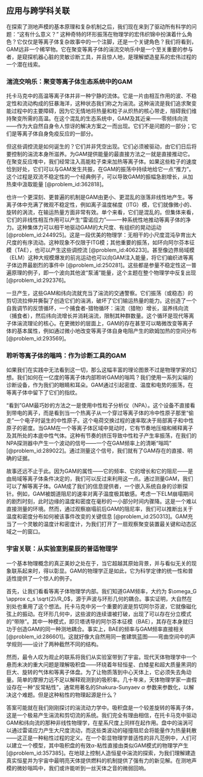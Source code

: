 ## 应用与跨学科关联

在探索了测地声模的基本原理和复杂机制之后，我们现在来到了驱动所有科学的问题：“这有什么意义？” 这种奇特的环形振荡在物理学的宏伟织锦中扮演着什么角色？它仅仅是等离子体复杂故事中的一个注脚，还是一个关键角色？我们将看到，GAM远非一个稀罕物。它在聚变等离子体的湍流交响乐中是一个至关重要的参与者，是窥探机器心脏的灵敏诊断工具，并且惊人地，是理解塑造星系的宏伟过程的一个潜在线索。

### 湍流交响乐：聚变等离子体生态系统中的GAM

托卡马克中的高温等离子体并非一种宁静的流体。它是一片由相互作用的波、不稳定性和流动构成的狂暴海洋，这种状态我们称之为湍流。这种湍流是我们追求聚变能过程中的主要障碍，因为它无情地将热量和粒子从炽热的核心带走，阻碍我们维持聚变所需的高温。在这个混乱的生态系统中，GAM及其近亲——零频纬向流——作为大自然自身令人惊讶的解决方案之一而出现。它们不是问题的一部分；它们是等离子体自身免疫反应的一部分。

但这些调控流是如何诞生的？它们并非凭空出现。它们必须被驱动，由它们日后将要控制的湍流本身所滋养。为GAM提供能量的最直接方法之一就是直接推动它。在聚变反应堆中，我们经常注入高能粒子束来加热等离子体。如果这些粒子的速度恰到好处，它们可以与GAM发生共振，在GAM的振荡中持续地给它一点“推力”。这个过程是双流不稳定性的一个经典例子，可以导致GAM的振幅急剧增长，从加热束中汲取能量 [@problem_id:362818]。

也许一个更深刻、更普遍的机制是GAM由更小、更混乱的涨落非线性地产生。等离子体中充满了微观不稳定性，例如离子温度梯度（ITG）模，它们就像微小的、旋转的涡流，在输运热量方面非常有效。单个来看，它们是混乱的。但集体来看，它们的非线性相互作用可以产生“雷诺应力”——一种系统性地推动等离子体的净力。这种集体力可以相干地驱动GAM的大尺度、有组织的晃动运动 [@problem_id:244925]。这是一段优美的物理学：无相干的小尺度混沌孕育出大尺度的有序流动。这种现象不仅限于ITG模；其他重要的振荡，如环向阿尔芬本征模（TAE），也可以产生这些调控流 [@problem_id:406233]。甚至像边界局域模（ELM）这种大规模爆发的前兆运动也可以向GAM注入能量，将它们编织进等离子体边界最剧烈的事件中 [@problem_id:250281]。这些都是参量不稳定性这一普遍原理的例子，即一个波向其他波“泵浦”能量，这个主题在整个物理学中反复出现 [@problem_id:292376]。

一旦产生，这些GAM和纬向流就充当了湍流的交通警察。它们振荡（或稳态）的剪切流拉伸并撕裂了创造它们的湍涡，破坏了它们输运热量的能力。这创造了一个自我调节的反馈循环，一个捕食者-猎物循环：湍流（猎物）增长，滋养纬向流（捕食者），然后纬向流增长并消耗湍流，限制其种群数量。这个循环是现代等离子体湍流理论的核心。在更微妙的层面上，GAM的存在甚至可以略微改变等离子体的基本属性，例如通过微小地改变等离子体自身电阻产生的欧姆加热的空间分布 [@problem_id:293569]。

### 聆听等离子体的嗡鸣：作为诊断工具的GAM

如果我们在实践中无法看到这一切，那么这幅丰富的理论图景不过是物理学家的幻想。我们如何在一亿度的等离子体内部聆听GAM的嗡鸣？我们使用一系列尖端的诊断设备，作为我们的眼睛和耳朵。GAM通过引起密度、温度和电势的振荡，在等离子体中留下了它们的指纹。

“看到”GAM最巧妙的方法之一是使用中性粒子分析仪（NPA）。这个设备不直接看到带电的离子，而是看到当一个热离子从一个穿过等离子体的冷中性原子那里“偷走”一个电子时诞生的中性原子。这个电荷交换过程的速率取决于局部离子和中性原子的密度。当GAM在一个等离子体区域中晃动时，它有节奏地压缩和稀释离子及其所处的本底中性气体。这种有节奏的挤压导致中性粒子产生率振荡，在我们的NPA探测器中产生一个波动的信号——一个在GAM频率上的清晰“嗡鸣” [@problem_id:289022]。通过测量这个信号，我们就有了GAM存在的直接、明确的证据。

故事还远不止于此。因为GAM的属性——它的频率、它的增长和它的阻尼——是由局域等离子体条件决定的，我们可以反过来利用这一点。通过测量GAM，我们可以了解等离子体。GAM成了我们的信息提供者，一个嵌入系统自身的诊断探针。例如，GAM被朗道阻尼的速率对离子温度极其敏感。考虑一下ELM崩塌期间的剧烈时刻，此时边缘的温度和密度在毫秒的一小部分时间内骤降。这是一个难以直接测量的环境。然而，通过观察崩塌前后GAM的阻尼率，我们可以推断出关于温度和密度分布如何被该事件改变的关键信息 [@problem_id:250313]。GAM充当了一个灵敏的温度计和密度计，为我们打开了一扇观察聚变装置最关键和动态区域之一的窗口。

### 宇宙关联：从实验室到星辰的普适物理学

一个基本物理概念的真正美妙之处在于，当它超越其原始背景，并与看似无关的现象联系起来时，得以彰显。GAM的物理学正是如此，它为科学定律的统一性和普适性提供了一个惊人的例子。

首先，让我们看看等离子体物理学内部。我们知道GAM频率，大约为 $\omega_G \approx c_s \sqrt{2}/R_0$，源于声波与环形几何的耦合。事实证明，大自然在别处也重用了这个想法。托卡马克中另一个重要的波是剪切阿尔芬波，它就像磁化弦上的振动。在环形几何中，这些波的连续谱被打破，出现了可以存在分立模式的“带隙”。其中一种模式，即贝塔诱导的阿尔芬本征模（BAE），其存在本身就归功于创造GAM的同一种测地耦合。事实上，BAE的频率与GAM频率直接相关 [@problem_id:286601]。这就好像大自然用同一套建筑蓝图——弯曲空间中的声学规则——设计了两种截然不同的结构。

然而，最令人叹为观止的联系将我们从实验室带到了宇宙。现代天体物理学中一个悬而未决的重大问题是理解吸积盘——环绕着年轻恒星、白矮星和超大质量黑洞的巨大、旋转的气体和等离子体盘。为了让物质落到中心天体上，它必须失去角动量。简单的摩擦力远不足以解释观测到的吸积率。几十年来，天体物理学家一直假设存在一种“反常粘性”，通常用著名的Shakura-Sunyaev $\alpha$ 参数来参数化，以解决这个难题。但是这种粘性的物理起源是什么？

答案可能就在我们刚刚探讨的湍流动力学中。吸积盘是一个较差旋转的等离子体，这是一个极易产生湍流和剪切流的系统。我们完全有理由相信，在托卡马克中驱动GAM和纬向流的那种非线性物理学，在星系尺度上同样在起作用。盘中的湍涡可以通过雷诺应力产生大尺度流动，而这些类波动的碰撞阻尼会将能量作为热量耗散——这正是一种粘性过程的定义。在一个彰显物理学普适性的非凡范例中，人们可以建立一个模型，其中吸积盘的有效$\alpha$-粘性直接由类似GAM模式的物理学产生 [@problem_id:357385]。在地球上控制人造恒星中湍流的探索，为我们理解建造真实恒星并为宇宙中最明亮天体提供燃料的机制提供了强有力的新见解。在测地声模的微妙嗡鸣中，我们或许能听到一丝天体之音的微弱回响。